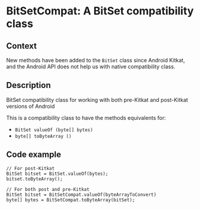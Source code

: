 BitSetCompat: A BitSet compatibility class
==========================================

Context
-------

New methods have been added to the ```BitSet``` class since Android Kitkat, and the Android API does not help us with native compatibility class.


Description
-----------

BitSet compatibility class for working with both pre-Kitkat and post-Kitkat versions of Android

This is a compatibility class to have the methods equivalents for:
- ```BitSet valueOf (byte[] bytes)```
- ```byte[] toByteArray ()```


Code example
------------

```
// For post-Kitkat
BitSet bitset = BitSet.valueOf(bytes);
bitset.toByteArray();

// For both post and pre-Kitkat
BitSet bitset = BitSetCompat.valueOf(byteArrayToConvert)
byte[] bytes = BitSetCompat.toByteArray(bitSet);
```